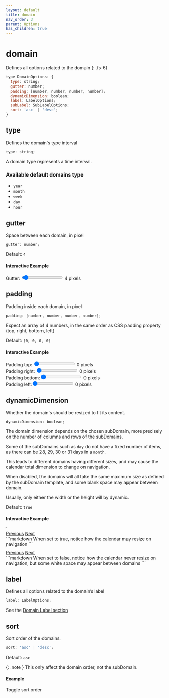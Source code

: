 ```yaml
---
layout: default
title: domain
nav_order: 3
parent: Options
has_children: true
---
```


# domain

Defines all options related to the domain
{: .fs-6}

```js
type DomainOptions: {
  type: string;
  gutter: number;
  padding: [number, number, number, number];
  dynamicDimension: boolean;
  label: LabelOptions;
  subLabel: SubLabelOptions;
  sort: 'asc' | 'desc';
}
```

## type

Defines the domain's type interval

```js
type: string;
```

A domain type represents a time interval.

### Available default domains type

- `year`
- `month`
- `week`
- `day`
- `hour`

## gutter

Space between each domain, in pixel

```js
gutter: number;
```

Default: `4`

#### Interactive Example

<div class="code-example" >
  <style>
    #domainGutter-example-1 {
      background: greenyellow;
    }
    #domainGutter-example-1 .domain-background {
      fill: white;
    }
  </style>
  <div id="domainGutter-example-1" style="display: inline-block; "></div>
</div>
<div class="highlighter-rouge">
  <label>
    Gutter:
    <input type="range" min="0" max="100" value="4" class="slider" id="gutter-slider" >
    <span id="gutter-value">4</span> pixels
</label>
  <script>
      const cal = new CalHeatmap();
      cal.paint({ domain: { type: 'month', gutter: 10 }, subDomain: { type: 'day' }, range: 3, itemSelector: '#domainGutter-example-1'});
      d3.select("#gutter-slider").on("input", function() {
        cal.paint({ domain: { gutter: +this.value } });
        d3.select("#gutter-value").html(+this.value);
      });
  </script>
</div>

## padding

Padding inside each domain, in pixel

```js
padding: [number, number, number, number];
```

Expect an array of 4 numbers, in the same order as CSS padding property (top, right, bottom, left)

Default: `[0, 0, 0, 0]`

#### Interactive Example

<div class="code-example" >
  <style>
    #padding-example-1 .domain-background {
      stroke: gray;
      stroke-width:1px;
      stroke-dasharray: 2 2;
    }
  </style>
  <div id="padding-example-1" style="display: inline-block; "></div>
</div>
<div class="highlighter-rouge">
  <label>
    Padding top:
    <input type="range" min="0" max="20" value="0" class="slider" id="padding-top" >
    <span id="padding-top-value">0</span> pixels
   </label>
   <br>
   <label>
     Padding right:
    <input type="range" min="0" max="20" value="0" class="slider" id="padding-right" >
    <span id="padding-right-value">0</span> pixels
    </label>
    <br>
    <label>
      Padding bottom:<input type="range" min="0" max="20" value="0" class="slider" id="padding-bottom" >
    <span id="padding-bottom-value">0</span> pixels
    </label>
    <br>
    <label>
      Padding left:<input type="range" min="0" max="20" value="0" class="slider" id="padding-left" >
    <span id="padding-left-value">0</span> pixels
</label>
  <script>
      let ptop = 0;
      let pright = 0;
      let pbottom = 0;
      let pleft = 0;
      const cal4 = new CalHeatmap();
      cal4.paint({ domain: { type: 'month', padding: [ptop, pright, pbottom, pleft] }, subDomain: { type: 'day' }, range: 3, itemSelector: '#padding-example-1'});
      d3.select("#padding-top").on("input", function() {
        ptop = +this.value;
        cal4.paint({ domain: { padding: [ptop, pright, pbottom, pleft]  } });
        d3.select("#padding-top-value").html(+ptop);
      });
      d3.select("#padding-right").on("input", function() {
        pright = +this.value;
        cal4.paint({ domain: { padding: [ptop, pright, pbottom, pleft]  } });
        d3.select("#padding-right-value").html(+pright);
      });
      d3.select("#padding-bottom").on("input", function() {
        pbottom = +this.value;
        cal4.paint({ domain: { padding: [ptop, pright, pbottom, pleft]  } });
        d3.select("#padding-bottom-value").html(+pbottom);
      });
      d3.select("#padding-left").on("input", function() {
        pleft = +this.value;
        cal4.paint({ domain: { padding: [ptop, pright, pbottom, pleft]  } });
        d3.select("#padding-left-value").html(+pleft);
      });
  </script>
</div>

## dynamicDimension

Whether the domain's should be resized to fit its content.

```js
dynamicDimension: boolean;
```

The domain dimension depends on the chosen subDomain, more precisely on the
number of columns and rows of the subDomains.

Some of the subDomains such as `day` do not have a fixed number of items,
as there can be 28, 29, 30 or 31 days in a `month`.

This leads to different domains having different sizes, and
may cause the calendar total dimension to change on navigation.

When disabled, the domains will all take the same maximum size
as defined by the subDomain template,
and some blank space may appear between domain.

Usually, only either the width or the height will by dynamic.

Default: `true`

#### Interactive Example

<div class="code-example" >
  <div id="domainDynamicDimension-example-1" style="display: inline-block; outline: 1px dotted gray;margin-bottom: 10px;"></div>
  <script>

      const cal3 = new CalHeatmap();
      cal3.paint({ domain: { type: 'month' }, subDomain: { type: 'day' }, range: 2, itemSelector: '#domainDynamicDimension-example-1'});

  </script>
  <br>
  <a href="#" class="btn btn-blue" onClick="cal3.previous(); return false;">Previous</a>
  <a href="#" class="btn btn-blue" onClick="cal3.next(); return false;">Next</a>

</div>
```markdown
When set to true, notice how the calendar may resize on navigation
```

<div class="code-example">
  <div id="domainDynamicDimension-example-2" style="display: inline-block; outline: 1px dotted gray;margin-bottom: 10px;"></div>
  <script>

      const cal2 = new CalHeatmap();
      cal2.paint({ domain: { type: 'month', dynamicDimension: false }, subDomain: { type: 'day' }, range: 2, itemSelector: '#domainDynamicDimension-example-2'});

  </script>
  <br>
  <a href="#" class="btn btn-blue" onClick="cal2.previous(); return false;">Previous</a>
    <a href="#" class="btn btn-blue" onClick="cal2.next(); return false;">Next</a>

</div>
```markdown
When set to false, notice how the calendar never resize on navigation, but some white space may appear between domains
```

## label

Defines all options related to the domain’s label

```js
label: LabelOptions;
```

See the [Domain Label section](/options/domain/label.html)

## sort

Sort order of the domains.

```js
sort: 'asc' | 'desc';
```

Default: `asc`

{: .note }
This only affect the domain order, not the subDomain.

#### Example

<div class="code-example">
  <div id="reversedDirection-example-1"></div>
</div>
<div class="highlighter-rouge">
  <script>
      let sortOrder = 'asc';
      const cal5 = new CalHeatmap();
      cal5.paint({ domain: { type: 'month', sort: sortOrder }, subDomain: { type: 'day' }, range: 7, itemSelector: '#reversedDirection-example-1'});
  </script>
  <div class="btn btn-blue" onClick="sortOrder = (sortOrder === 'asc' ? 'desc' : 'asc'); cal5.paint({ domain: { sort: sortOrder } }); return false">Toggle sort order</div>
</div>
